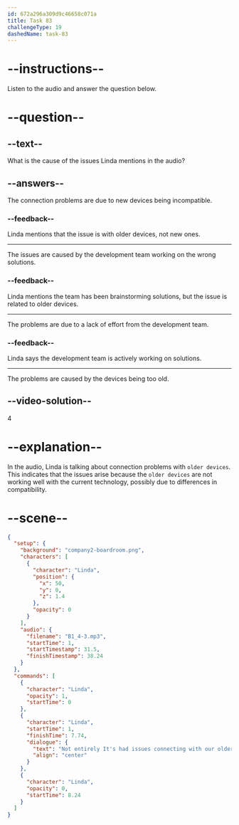 ```yaml
---
id: 672a296a309d9c46658c071a
title: Task 83
challengeType: 19
dashedName: task-83
---
```


<!-- (audio) Linda: Not entirely. It’s had issues connecting with our older devices, but we’re working on it. The development team has been brainstorming solutions. -->

# --instructions--

Listen to the audio and answer the question below.

# --question--

## --text--

What is the cause of the issues Linda mentions in the audio?

## --answers--

The connection problems are due to new devices being incompatible.

### --feedback--

Linda mentions that the issue is with older devices, not new ones.

---

The issues are caused by the development team working on the wrong solutions.

### --feedback--

Linda mentions the team has been brainstorming solutions, but the issue is related to older devices.

---

The problems are due to a lack of effort from the development team.

### --feedback--

Linda says the development team is actively working on solutions.

---

The problems are caused by the devices being too old.

## --video-solution--

4

# --explanation--

In the audio, Linda is talking about connection problems with `older devices`. This indicates that the issues arise because the `older devices` are not working well with the current technology, possibly due to differences in compatibility.

# --scene--

```json
{
  "setup": {
    "background": "company2-boardroom.png",
    "characters": [
      {
        "character": "Linda",
        "position": {
          "x": 50,
          "y": 0,
          "z": 1.4
        },
        "opacity": 0
      }
    ],
    "audio": {
      "filename": "B1_4-3.mp3",
      "startTime": 1,
      "startTimestamp": 31.5,
      "finishTimestamp": 38.24
    }
  },
  "commands": [
    {
      "character": "Linda",
      "opacity": 1,
      "startTime": 0
    },
    {
      "character": "Linda",
      "startTime": 1,
      "finishTime": 7.74,
      "dialogue": {
        "text": "Not entirely It's had issues connecting with our older devices, but we're working on it. The development team has been brainstorming solutions",
        "align": "center"
      }
    },
    {
      "character": "Linda",
      "opacity": 0,
      "startTime": 8.24
    }
  ]
}
```
